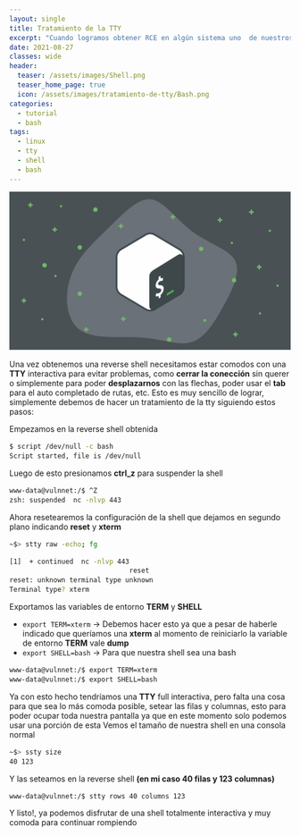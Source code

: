 ```yaml
---
layout: single
title: Tratamiento de la TTY
excerpt: "Cuando logramos obtener RCE en algún sistema uno  de nuestros principales objetivos es mantener la conección, ya que sería un problema que, por ejemplo, al ejecutar ctrl_c para cancelar un proceso cerremos la conección sin querer, esto, a demás de obtener otros beneficios, lo solucionamos haciendo un tratamiento de la TTY"
date: 2021-08-27
classes: wide
header:
  teaser: /assets/images/Shell.png
  teaser_home_page: true
  icon: /assets/images/tratamiento-de-tty/Bash.png
categories:
  - tutorial
  - bash
tags:
  - linux
  - tty
  - shell
  - bash
---
```


<p align="center">
<img src="/assets/images/tratamiento-de-tty/img_header.png">
</p>

Una vez obtenemos una reverse shell necesitamos estar comodos con una **TTY** interactiva para evitar problemas, como **cerrar la conección** sin querer o simplemente para poder **desplazarnos** con las flechas, poder usar el **tab** para el auto completado de rutas, etc.
Esto es muy sencillo de lograr, simplemente debemos de hacer un tratamiento de la tty siguiendo estos pasos:

Empezamos en la reverse shell obtenida

```bash
$ script /dev/null -c bash
Script started, file is /dev/null
```
Luego de esto presionamos **ctrl_z** para suspender la shell

```bash
www-data@vulnnet:/$ ^Z
zsh: suspended  nc -nlvp 443
```

Ahora resetearemos la configuración de la shell que dejamos en segundo plano indicando **reset** y **xterm**

```bash
~$> stty raw -echo; fg
```
```bash
[1]  + continued  nc -nlvp 443
                              reset
reset: unknown terminal type unknown
Terminal type? xterm
```
Exportamos las variables de entorno **TERM** y **SHELL**

  - ```export TERM=xterm``` -> Debemos hacer esto ya que a pesar de haberle indicado que queríamos una **xterm** al momento de reiniciarlo la variable de entorno **TERM** vale **dump**
  - ```export SHELL=bash``` -> Para que nuestra shell sea una bash

```bash
www-data@vulnnet:/$ export TERM=xterm
www-data@vulnnet:/$ export SHELL=bash
```
Ya con esto hecho tendríamos una **TTY** full interactiva, pero falta una cosa para que sea lo más comoda posible, setear las filas y columnas, esto para poder ocupar toda nuestra pantalla ya que en este momento solo podemos usar una porción de esta
Vemos el tamaño de nuestra shell en una consola normal

```bash
~$> ssty size
40 123
```
Y las seteamos en la reverse shell **(en mi caso 40 filas y 123 columnas)**

```bash
www-data@vulnnet:/$ stty rows 40 columns 123
```
Y listo!, ya podemos disfrutar de una shell totalmente interactiva y muy comoda para continuar rompiendo
